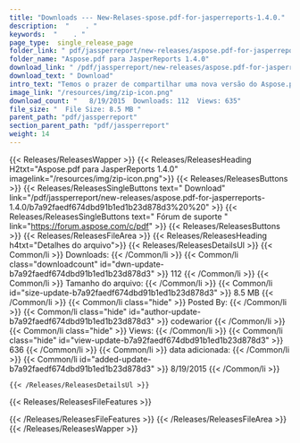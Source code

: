```yaml
---
title: "Downloads --- New-Relases-spose.pdf-for-jasperreports-1.4.0." 
description:  "    . " 
keywords:  "    . " 
page_type:  single_release_page
folder_link: " pdf/jassperreport/new-releases/aspose.pdf-for-jasperreports-1.4.0/"
folder_name: "Aspose.pdf para JasperReports 1.4.0"
download_link: " /pdf/jassperreport/new-releases/aspose.pdf-for-jasperreports-1.4.0/b7a92faedf674dbd91b1ed1b23d878d3"
download_text: " Download"
intro_text: "Temos o prazer de compartilhar uma nova versão do Aspose.pdf para JasperReports com Follo ..."
image_link: "/resources/img/zip-icon.png"
download_count: "   8/19/2015  Downloads: 112  Views: 635"
file_size: "  File Size: 8.5 MB "
parent_path: "pdf/jassperreport"
section_parent_path: "pdf/jassperreport"
weight: 14
---
```


{{< Releases/ReleasesWapper >}}
  {{< Releases/ReleasesHeading H2txt="Aspose.pdf para JasperReports 1.4.0" imagelink="/resources/img/zip-icon.png">}}
  {{< Releases/ReleasesButtons >}}
    {{< Releases/ReleasesSingleButtons text=" Download" link="/pdf/jassperreport/new-releases/aspose.pdf-for-jasperreports-1.4.0/b7a92faedf674dbd91b1ed1b23d878d3%20%20" >}}
    {{< Releases/ReleasesSingleButtons text=" Fórum de suporte " link="https://forum.aspose.com/c/pdf" >}}
  {{< Releases/ReleasesButtons >}}
  {{< Releases/ReleasesFileArea >}}
    {{< Releases/ReleasesHeading h4txt="Detalhes do arquivo">}}
    {{< Releases/ReleasesDetailsUl >}}
            {{< Common/li  >}} Downloads: {{< /Common/li >}} 
      {{< Common/li class="downloadcount" id="dwn-update-b7a92faedf674dbd91b1ed1b23d878d3" >}} 112 {{< /Common/li >}} 
      {{< Common/li  >}} Tamanho do arquivo: {{< /Common/li >}} 
      {{< Common/li id="size-update-b7a92faedf674dbd91b1ed1b23d878d3" >}} 8.5 MB {{< /Common/li >}} 
      {{< Common/li  class="hide" >}} Posted By: {{< /Common/li >}} 
      {{< Common/li class="hide" id="author-update-b7a92faedf674dbd91b1ed1b23d878d3" >}} codewarior {{< /Common/li >}} 
      {{< Common/li class="hide"  >}} Views: {{< /Common/li >}} 
      {{< Common/li class="hide" id="view-update-b7a92faedf674dbd91b1ed1b23d878d3" >}} 636 {{< /Common/li >}} 
      {{< Common/li  >}} data adicionada: {{< /Common/li >}} 
      {{< Common/li id="added-update-b7a92faedf674dbd91b1ed1b23d878d3" >}} 8/19/2015 {{< /Common/li >}} 

    {{< /Releases/ReleasesDetailsUl >}}

  {{< Releases/ReleasesFileFeatures >}}
      
  {{< /Releases/ReleasesFileFeatures >}}
 {{< /Releases/ReleasesFileArea >}}
{{< /Releases/ReleasesWapper >}}


